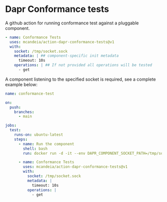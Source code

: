 # Dapr Conformance tests

A github action for running conformance test against a pluggable component.

```yaml
- name: Conformance Tests
  uses: mcandeia/action-dapr-conformance-tests@v1
  with:
    socket: /tmp/socket.sock
    metadata: | ## component-specific init metadata
      timeout: 10s
    operations: | ## If not provided all operations will be tested
      - get
```

A component listening to the specified socket is required, see a complete example below:

```yaml
name: conformance-test

on:
  push:
    branches:
      - main

jobs:
  test:
    runs-on: ubuntu-latest
    steps:
      - name: Run the component
        shell: bash
        run: docker run -d -it --env DAPR_COMPONENT_SOCKET_PATH=/tmp/socket.sock -v /tmp:/tmp tmacam/dapr-memstore-java:latest

      - name: Conformance Tests
        uses: mcandeia/action-dapr-conformance-tests@v1
        with:
          socket: /tmp/socket.sock
          metadata: |
            timeout: 10s
          operations: |
            - get
```
